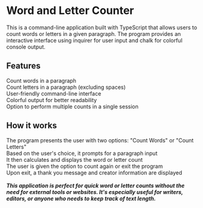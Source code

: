 # Word and Letter Counter
This is a command-line application built with TypeScript that allows users to count words or letters in a given paragraph. The program provides an interactive interface using inquirer for user input and chalk for colorful console output.<br>

## Features
Count words in a paragraph<br>
Count letters in a paragraph (excluding spaces)<br>
User-friendly command-line interface<br>
Colorful output for better readability<br>
Option to perform multiple counts in a single session<br>
## How it works
The program presents the user with two options: "Count Words" or "Count Letters"<br>
Based on the user's choice, it prompts for a paragraph input<br>
It then calculates and displays the word or letter count<br>
The user is given the option to count again or exit the program<br>
Upon exit, a thank you message and creator information are displayed<br><br>
***This application is perfect for quick word or letter counts without the need for external tools or websites. It's especially useful for writers, editors, or anyone who needs to keep track of text length.***
